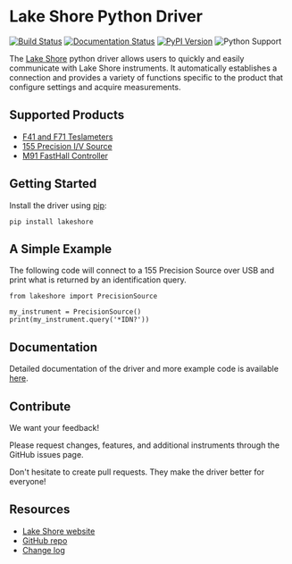 # Lake Shore Python Driver

[![Build Status](https://lakeshorecryotronics.visualstudio.com/Lake%20Shore%20Dev/_apis/build/status/Python%20Driver?branchName=master)](https://lakeshorecryotronics.visualstudio.com/Lake%20Shore%20Dev/_build/latest?definitionId=138?branchName=master)
[![Documentation Status](https://readthedocs.org/projects/lake-shore-python-driver/badge/?version=latest)](https://lake-shore-python-driver.readthedocs.io/en/latest/?badge=latest)
[![PyPI Version](https://img.shields.io/pypi/v/lakeshore.svg)](https://pypi.org/project/lakeshore/)
![Python Support](https://img.shields.io/pypi/pyversions/lakeshore.svg)

The [Lake Shore](https://www.lakeshore.com) python driver allows users to quickly and easily communicate with Lake Shore instruments. It automatically establishes a connection and provides a variety of functions specific to the product that configure settings and acquire measurements. 

## Supported Products
* [F41 and F71 Teslameters](https://www.lakeshore.com/products/Gaussmeters/F71-F41-teslameters/Pages/Overview.aspx)
* [155 Precision I/V Source](https://www.lakeshore.com/products/measureready/model-155/Pages/Overview.aspx) 
* [M91 FastHall Controller](https://www.lakeshore.com/products/categories/overview/material-characterization-products/measureready-instruments/measureready-m91-fasthall-measurement-controller) 


## Getting Started
Install the driver using [pip](https://pip.pypa.io/en/stable/quickstart/):

    pip install lakeshore

## A Simple Example
The following code will connect to a 155 Precision Source over USB and print what is returned by an identification query.

    from lakeshore import PrecisionSource

    my_instrument = PrecisionSource()
    print(my_instrument.query('*IDN?'))

## Documentation
Detailed documentation of the driver and more example code is available [here](https://lake-shore-python-driver.readthedocs.io/en/latest/).

## Contribute
We want your feedback!

Please request changes, features, and additional instruments through the GitHub issues page.

Don't hesitate to create pull requests. They make the driver better for everyone! 

## Resources
* [Lake Shore website](https://www.lakeshore.com)
* [GitHub repo](https://github.com/lakeshorecryotronics/python-driver)
* [Change log](https://github.com/lakeshorecryotronics/python-driver/blob/master/CHANGELOG.md)
